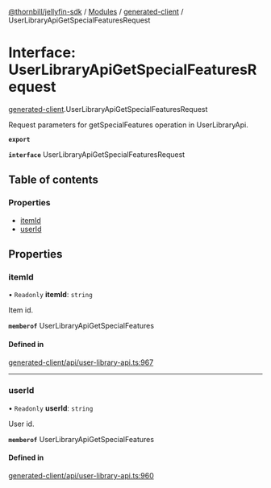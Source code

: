 [@thornbill/jellyfin-sdk](../README.md) / [Modules](../modules.md) / [generated-client](../modules/generated_client.md) / UserLibraryApiGetSpecialFeaturesRequest

# Interface: UserLibraryApiGetSpecialFeaturesRequest

[generated-client](../modules/generated_client.md).UserLibraryApiGetSpecialFeaturesRequest

Request parameters for getSpecialFeatures operation in UserLibraryApi.

**`export`**

**`interface`** UserLibraryApiGetSpecialFeaturesRequest

## Table of contents

### Properties

- [itemId](generated_client.UserLibraryApiGetSpecialFeaturesRequest.md#itemid)
- [userId](generated_client.UserLibraryApiGetSpecialFeaturesRequest.md#userid)

## Properties

### itemId

• `Readonly` **itemId**: `string`

Item id.

**`memberof`** UserLibraryApiGetSpecialFeatures

#### Defined in

[generated-client/api/user-library-api.ts:967](https://github.com/thornbill/jellyfin-sdk-typescript/blob/c65c42e/src/generated-client/api/user-library-api.ts#L967)

___

### userId

• `Readonly` **userId**: `string`

User id.

**`memberof`** UserLibraryApiGetSpecialFeatures

#### Defined in

[generated-client/api/user-library-api.ts:960](https://github.com/thornbill/jellyfin-sdk-typescript/blob/c65c42e/src/generated-client/api/user-library-api.ts#L960)
